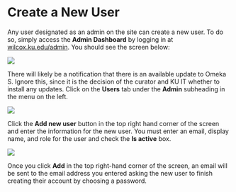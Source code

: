 # Create a New User

Any user designated as an admin on the site can create a new user. To do so, simply access the **Admin Dashboard** by logging in at [wilcox.ku.edu/admin](http://wilcox.ku.edu/admin). You should see the screen below:


![](https://lh3.googleusercontent.com/k_h7rVYYkX57-h6S4Upikil6VGHPfubs5OmDOmAlY56v_6H_Y7XDyCbFL4yafNZBsurPlc8tkh-uYOrsa7ED9WHSbKaxAXBa2_Gy1lmW3Xq-DSgh92_AobM9xw4qDTQvtkIBaMlC)


There will likely be a notification that there is an available update to Omeka S. Ignore this, since it is the decision of the curator and KU IT whether to install any updates.
Click on the **Users** tab under the **Admin** subheading in the menu on the left.


![](https://lh4.googleusercontent.com/o-hNX7PtYZ0f59y5WzVIlIDS23lXYQ91pl7DDQWZumG9DYXE1KY15J4Dzb3VNZSkbBiGG5HliqLEfpW4jzgNnE0S-0Av687vIlr2HcTg4hN7mi-KtG4sjL29giQHSVt9MEPPKM1Y)


Click the **Add new user** button in the top right hand corner of the screen and enter the information for the new user. You must enter an email, display name, and role for the user and check the **Is active** box.


![](https://lh6.googleusercontent.com/gGBIA4ppT3XEaQBlLf8DmLSmc8dROCSq-61OsDGA_fDY6LwFu2ISk-OQsVZzmGnx27fNFERc-UK5rr5muAahofBxVXGQ-5GtPCCV7Nj9S6QQneOuUBjP8H-opszcLFlOo_rP9TAe)


Once you click **Add** in the top right-hand corner of the screen, an email will be sent to the email address you entered asking the new user to finish creating their account by choosing a password.